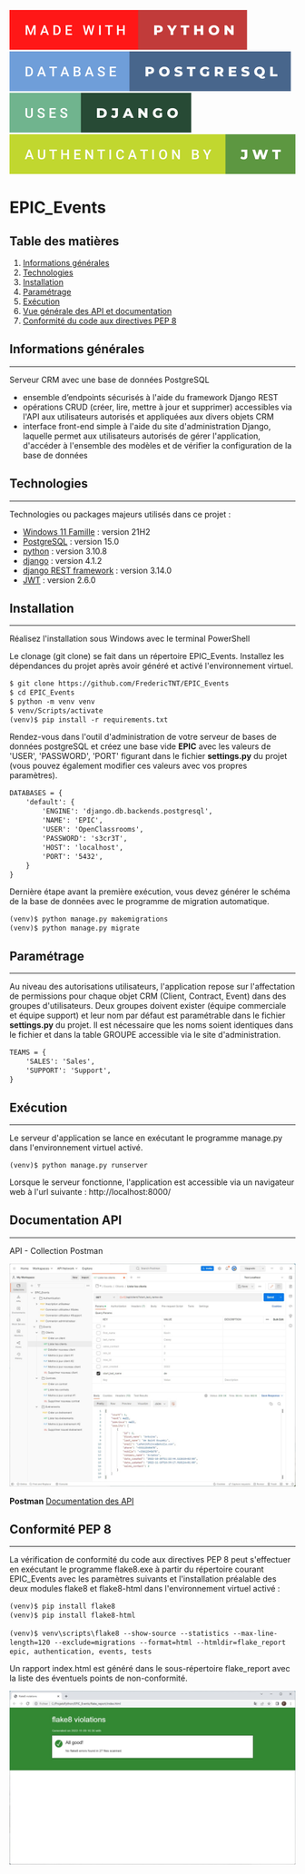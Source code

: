 [![PYTHON](static/badge/made-with-python.svg)](https://docs.python.org/fr/3.10/)
[![SQL](static/badge/database-postgresql.svg)](https://www.postgresql.org/docs/15/index.html)
[![DJANGO](static/badge/uses-django.svg)](https://docs.djangoproject.com/fr/4.1/)
[![JWT](static/badge/authentication-by-jwt.svg)](https://pyjwt.readthedocs.io/en/2.6.0/)

# EPIC_Events

## Table des matières
1. [Informations générales](#Informations-générales)
2. [Technologies](#Technologies)
3. [Installation](#Installation)
4. [Paramétrage](#Paramétrage)
5. [Exécution](#Exécution)
6. [Vue générale des API et documentation](#Documentation-API)
7. [Conformité du code aux directives PEP 8](#Conformité-PEP-8)

## Informations générales
***
Serveur CRM avec une base de données PostgreSQL
- ensemble d’endpoints sécurisés à l'aide du framework Django REST
- opérations CRUD (créer, lire, mettre à jour et supprimer) accessibles via l'API aux utilisateurs autorisés et 
appliquées aux divers objets CRM
- interface front-end simple à l'aide du site d'administration Django, laquelle permet aux utilisateurs autorisés
de gérer l'application, d'accéder à l'ensemble des modèles et de vérifier la configuration de la base de données

## Technologies
***
Technologies ou packages majeurs utilisés dans ce projet :
* [Windows 11 Famille](https://learn.microsoft.com/fr-fr/windows/whats-new/windows-11-overview) : version 21H2 
* [PostgreSQL](https://www.postgresql.org/docs/15/index.html) : version 15.0
* [python](https://docs.python.org/fr/3.10/) : version 3.10.8
* [django](https://docs.djangoproject.com/fr/4.1/) : version 4.1.2
* [django REST framework](https://www.django-rest-framework.org/) : version 3.14.0
* [JWT](https://pyjwt.readthedocs.io/en/2.6.0/) : version 2.6.0

## Installation
***
Réalisez l'installation sous Windows avec le terminal PowerShell 

Le clonage (git clone) se fait dans un répertoire EPIC_Events. Installez les dépendances du projet après 
avoir généré et activé l'environnement virtuel.
```
$ git clone https://github.com/FredericTNT/EPIC_Events
$ cd EPIC_Events
$ python -m venv venv
$ venv/Scripts/activate
(venv)$ pip install -r requirements.txt
```
Rendez-vous dans l'outil d'administration de votre serveur de bases de données postgreSQL et créez une base vide
**EPIC** avec les valeurs de 'USER', 'PASSWORD', 'PORT' figurant dans le fichier **settings.py** du projet
(vous pouvez également modifier ces valeurs avec vos propres paramètres).
```
DATABASES = {
    'default': {
        'ENGINE': 'django.db.backends.postgresql',
        'NAME': 'EPIC',
        'USER': 'OpenClassrooms',
        'PASSWORD': 's3cr3T',
        'HOST': 'localhost',
        'PORT': '5432',
    }
}
```
Dernière étape avant la première exécution, vous devez générer le schéma de la base de données avec le programme
de migration automatique.
```
(venv)$ python manage.py makemigrations
(venv)$ python manage.py migrate
```

## Paramétrage
***
Au niveau des autorisations utilisateurs, l'application repose sur l'affectation de permissions pour chaque objet CRM
(Client, Contract, Event) dans des groupes d'utilisateurs. Deux groupes doivent exister (équipe commerciale et équipe
support) et leur nom par défaut est paramétrable dans le fichier **settings.py** du projet. Il est nécessaire que
les noms soient identiques dans le fichier et dans la table GROUPE accessible via le site d'administration.

```
TEAMS = {
    'SALES': 'Sales',
    'SUPPORT': 'Support',
}
```

## Exécution
***
Le serveur d'application se lance en exécutant le programme manage.py dans l'environnement virtuel activé.

```
(venv)$ python manage.py runserver
```

Lorsque le serveur fonctionne, l'application est accessible via un navigateur web à l'url suivante :
http://localhost:8000/

## Documentation API
***
API - Collection Postman

<img src="static/screenshot/Postman.jpg" alt="collection" />

**Postman** [Documentation des API](https://documenter.getpostman.com/view/19243581/2s8YeixwEX)

## Conformité PEP 8
***
La vérification de conformité du code aux directives PEP 8 peut s'effectuer en exécutant le programme flake8.exe 
à partir du répertoire courant EPIC_Events avec les paramètres suivants et l'installation préalable des deux modules 
flake8 et flake8-html dans l'environnement virtuel activé :
```
(venv)$ pip install flake8
(venv)$ pip install flake8-html

(venv)$ venv\scripts\flake8 --show-source --statistics --max-line-length=120 --exclude=migrations --format=html --htmldir=flake_report epic, authentication, events, tests

```
Un rapport index.html est généré dans le sous-répertoire flake_report avec la liste des éventuels points de
non-conformité.

<img src="static/screenshot/PEP8.jpg" alt="PEP8" />

<!---
## FAQs
-->
